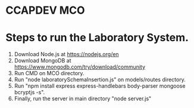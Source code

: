# CCAPDEV MCO

# Steps to run the Laboratory System.

1. Download Node.js at https://nodejs.org/en
2. Download MongoDB at https://www.mongodb.com/try/download/community
3. Run CMD on MCO directory.
4. Run "node laboratorySchemaInsertion.js" on models/routes directory.
5. Run "npm install express express-handlebars body-parser mongoose bcryptjs -s".
6. Finally, run the server in main directory "node server.js"
